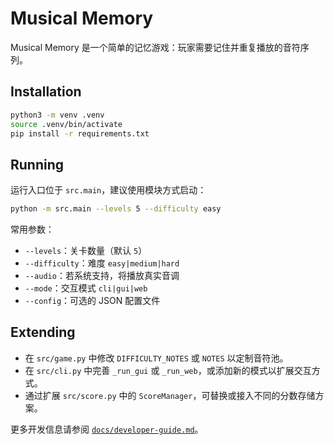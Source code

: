 # Musical Memory

Musical Memory 是一个简单的记忆游戏：玩家需要记住并重复播放的音符序列。

## Installation

```bash
python3 -m venv .venv
source .venv/bin/activate
pip install -r requirements.txt
```

## Running

运行入口位于 `src.main`，建议使用模块方式启动：

```bash
python -m src.main --levels 5 --difficulty easy
```

常用参数：

- `--levels`：关卡数量（默认 `5`）
- `--difficulty`：难度 `easy|medium|hard`
- `--audio`：若系统支持，将播放真实音调
- `--mode`：交互模式 `cli|gui|web`
- `--config`：可选的 JSON 配置文件

## Extending

- 在 `src/game.py` 中修改 `DIFFICULTY_NOTES` 或 `NOTES` 以定制音符池。
- 在 `src/cli.py` 中完善 `_run_gui` 或 `_run_web`，或添加新的模式以扩展交互方式。
- 通过扩展 `src/score.py` 中的 `ScoreManager`，可替换或接入不同的分数存储方案。

更多开发信息请参阅 [`docs/developer-guide.md`](docs/developer-guide.md)。

